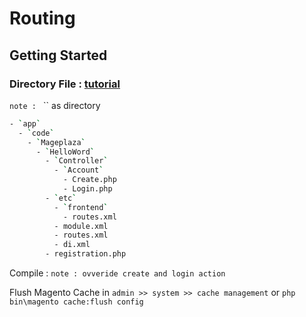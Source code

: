 # Routing

## Getting Started

### Directory File : [tutorial](https://www.mageplaza.com/magento-2-module-development/magento-2-routing.html)
`note : `  `` as directory
```bash
- `app`
  - `code`
    - `Mageplaza`
      - `HelloWord`
        - `Controller`
          - `Account`
            - Create.php
            - Login.php
        - `etc`
          - `frontend`
            - routes.xml
          - module.xml
          - routes.xml
          - di.xml
        - registration.php
```

Compile : 
`note : ovveride create and login action`

Flush Magento Cache in `admin >> system >> cache management` or `php bin\magento cache:flush config`

